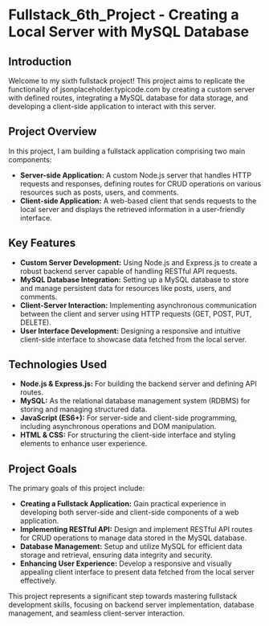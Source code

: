 # Fullstack_6th_Project - Creating a Local Server with MySQL Database

## Introduction
Welcome to my sixth fullstack project! This project aims to replicate the functionality of jsonplaceholder.typicode.com by creating a custom server with defined routes, integrating a MySQL database for data storage, and developing a client-side application to interact with this server.

## Project Overview
In this project, I am building a fullstack application comprising two main components:
- **Server-side Application:** A custom Node.js server that handles HTTP requests and responses, defining routes for CRUD operations on various resources such as posts, users, and comments.
- **Client-side Application:** A web-based client that sends requests to the local server and displays the retrieved information in a user-friendly interface.

## Key Features
- **Custom Server Development:** Using Node.js and Express.js to create a robust backend server capable of handling RESTful API requests.
- **MySQL Database Integration:** Setting up a MySQL database to store and manage persistent data for resources like posts, users, and comments.
- **Client-Server Interaction:** Implementing asynchronous communication between the client and server using HTTP requests (GET, POST, PUT, DELETE).
- **User Interface Development:** Designing a responsive and intuitive client-side interface to showcase data fetched from the local server.

## Technologies Used
- **Node.js & Express.js:** For building the backend server and defining API routes.
- **MySQL:** As the relational database management system (RDBMS) for storing and managing structured data.
- **JavaScript (ES6+):** For server-side and client-side programming, including asynchronous operations and DOM manipulation.
- **HTML & CSS:** For structuring the client-side interface and styling elements to enhance user experience.

## Project Goals
The primary goals of this project include:
- **Creating a Fullstack Application:** Gain practical experience in developing both server-side and client-side components of a web application.
- **Implementing RESTful API:** Design and implement RESTful API routes for CRUD operations to manage data stored in the MySQL database.
- **Database Management:** Setup and utilize MySQL for efficient data storage and retrieval, ensuring data integrity and security.
- **Enhancing User Experience:** Develop a responsive and visually appealing client interface to present data fetched from the local server effectively.

This project represents a significant step towards mastering fullstack development skills, focusing on backend server implementation, database management, and seamless client-server interaction.
